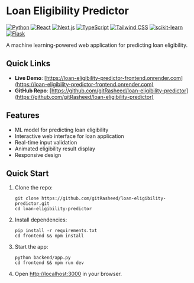 # Loan Eligibility Predictor

[![Python](https://img.shields.io/badge/Python-3776AB?style=for-the-badge&logo=python&logoColor=white)](https://www.python.org/)
[![React](https://img.shields.io/badge/React-20232A?style=for-the-badge&logo=react&logoColor=61DAFB)](https://reactjs.org/)
[![Next.js](https://img.shields.io/badge/Next.js-000000?style=for-the-badge&logo=next.js&logoColor=white)](https://nextjs.org/)
[![TypeScript](https://img.shields.io/badge/TypeScript-007ACC?style=for-the-badge&logo=typescript&logoColor=white)](https://www.typescriptlang.org/)
[![Tailwind CSS](https://img.shields.io/badge/Tailwind_CSS-38B2AC?style=for-the-badge&logo=tailwind-css&logoColor=white)](https://tailwindcss.com/)
[![scikit-learn](https://img.shields.io/badge/scikit--learn-F7931E?style=for-the-badge&logo=scikit-learn&logoColor=white)](https://scikit-learn.org/)
[![Flask](https://img.shields.io/badge/Flask-000000?style=for-the-badge&logo=flask&logoColor=white)](https://flask.palletsprojects.com/)

A machine learning-powered web application for predicting loan eligibility.


## Quick Links

- **Live Demo**: [https://loan-eligibility-predictor-frontend.onrender.com](https://loan-eligibility-predictor-frontend.onrender.com)
- **GitHub Repo**: [https://github.com/gitRasheed/loan-eligibility-predictor](https://github.com/gitRasheed/loan-eligibility-predictor)

## Features

- ML model for predicting loan eligibility
- Interactive web interface for loan application
- Real-time input validation
- Animated eligibility result display
- Responsive design

## Quick Start

1. Clone the repo:
   ```
   git clone https://github.com/gitRasheed/loan-eligibility-predictor.git
   cd loan-eligibility-predictor
   ```

2. Install dependencies:
   ```
   pip install -r requirements.txt
   cd frontend && npm install
   ```

3. Start the app:
   ```
   python backend/app.py
   cd frontend && npm run dev
   ```

4. Open [http://localhost:3000](http://localhost:3000) in your browser.

